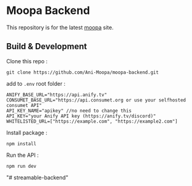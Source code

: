 # Moopa Backend

This repository is for the latest [moopa](https://moopa.live) site.

## Build & Development

Clone this repo :

```
git clone https://github.com/Ani-Moopa/moopa-backend.git
```

add to `.env` root folder :

```
ANIFY_BASE_URL="https://api.anify.tv"
CONSUMET_BASE_URL="https://api.consumet.org or use your selfhosted consumet API"
API_KEY_NAME="apikey" //no need to change this
API_KEY="your Anify API key (https://anify.tv/discord)"
WHITELISTED_URL=["https://example.com", "https://example2.com"]
```

Install package :

```
npm install
```

Run the API :

```
npm run dev
```
"# streamable-backend" 
